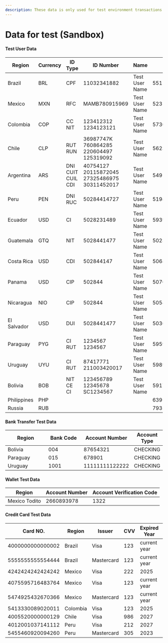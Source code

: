 ```yaml
---
description: These data is only used for test environment transactions
---
```


# Data for test (Sandbox)

#### Test User Data <a href="#user-data" id="user-data"></a>

<table><thead><tr><th width="131">Region</th><th width="105">Currency</th><th width="105">ID Type</th><th width="171">ID Number</th><th width="154">Name</th><th width="158">Phone</th><th>Zip Code</th></tr></thead><tbody><tr><td>Brazil</td><td>BRL</td><td>CPF</td><td>11032341882</td><td>Test User Name</td><td>5511987654321</td><td>38082365</td></tr><tr><td>Mexico</td><td>MXN</td><td>RFC</td><td>MAMB780915969</td><td>Test User Name</td><td>523135759140</td><td>37900</td></tr><tr><td>Colombia</td><td>COP</td><td>CC<br>NIT</td><td>123412312<br>1234123121</td><td>Test User Name</td><td>573020481705</td><td>300760</td></tr><tr><td>Chile</td><td>CLP</td><td>RUT<br>RUN</td><td>36987747K<br>760864285<br>220604497<br>125319092</td><td>Test User Name</td><td>56233145118</td><td>3007601</td></tr><tr><td>Argentina</td><td>ARS</td><td>DNI<br>CUIT<br>CUIL<br>CDI</td><td>40754127<br>20115872045<br>27325486975<br>30311452017</td><td>Test User Name</td><td>5491132463876</td><td>101113</td></tr><tr><td>Peru</td><td>PEN</td><td>DNI<br>RUC</td><td>50284414727</td><td>Test User Name</td><td>51980302848</td><td>01130</td></tr><tr><td>Ecuador</td><td>USD</td><td>CI</td><td>5028231489</td><td>Test User Name</td><td>593964298734</td><td>011301</td></tr><tr><td>Guatemala</td><td>GTQ</td><td>NIT</td><td>5028441477</td><td>Test User Name</td><td>50233211000</td><td>01130</td></tr><tr><td>Costa Rica</td><td>USD</td><td>CDI</td><td>502844147</td><td>Test User Name</td><td>50687898788</td><td>01130</td></tr><tr><td>Panama</td><td>USD</td><td>CIP</td><td>502844</td><td>Test User Name</td><td>50765558577</td><td>0601</td></tr><tr><td>Nicaragua</td><td>NIO</td><td>CIP</td><td>502844</td><td>Test User Name</td><td>50581459150</td><td></td></tr><tr><td>El Salvador</td><td>USD</td><td>DUI</td><td>5028441477</td><td>Test User Name</td><td>50363443534</td><td>1510</td></tr><tr><td>Paraguay</td><td>PYG</td><td>CI<br>RUT</td><td>1234567<br>1234567</td><td>Test User Name</td><td>595971234243</td><td></td></tr><tr><td>Uruguay</td><td>UYU</td><td>CI<br>RUT</td><td>87417771<br>211003420017</td><td>Test User Name</td><td>59898186599</td><td></td></tr><tr><td>Bolivia</td><td>BOB</td><td>NIT<br>CE<br>CI</td><td>123456789<br>12345678<br>SC1234567</td><td>Test User Name</td><td>59175547662</td><td></td></tr><tr><td>Philippines</td><td>PHP</td><td></td><td></td><td></td><td>639511331388</td><td></td></tr><tr><td>Russia</td><td>RUB</td><td></td><td></td><td></td><td>79355656771</td><td></td></tr></tbody></table>

#### Bank Transfer Test Data <a href="#credit-card-data" id="credit-card-data"></a>

<table><thead><tr><th width="128.33333333333331">Region</th><th width="115">Bank Code</th><th>Account Number</th><th>Account Type</th></tr></thead><tbody><tr><td>Bolivia</td><td>004</td><td>87654321</td><td>CHECKING</td></tr><tr><td>Paraguay</td><td>015</td><td>678901</td><td>CHECKING</td></tr><tr><td>Uruguay</td><td>1001</td><td>11111111122222</td><td>CHECKING</td></tr></tbody></table>

#### Wallet Test Data <a href="#credit-card-data" id="credit-card-data"></a>

| Region        | Account Number | Account Verification Code |
| ------------- | -------------- | ------------------------- |
| Mexico Todito | 2660893978     | 1322                      |

#### Credit Card Test Data <a href="#credit-card-data" id="credit-card-data"></a>

<table><thead><tr><th width="222">Card NO.</th><th width="150">Region</th><th width="150">Issuer</th><th width="150">CVV</th><th width="184">Expired Year</th><th width="199">Expired Month</th><th>Holder Name</th></tr></thead><tbody><tr><td>4000000000000002</td><td>Brazil</td><td>Visa</td><td>123</td><td>current year</td><td>12</td><td>APRO</td></tr><tr><td>5555555555554444</td><td>Brazil</td><td>Mastercard</td><td>123</td><td>current year</td><td>12</td><td>APRO</td></tr><tr><td>4242424242424242</td><td>Mexico</td><td>Visa</td><td>222</td><td>2025</td><td>2</td><td>APRO</td></tr><tr><td>4075595716483764</td><td>Mexico</td><td>Visa</td><td>123</td><td>current year</td><td>12</td><td>APRO</td></tr><tr><td>5474925432670366</td><td>Mexico</td><td>Mastercard</td><td>123</td><td>current year</td><td>12</td><td>APRO</td></tr><tr><td>5413330089020011</td><td>Colombia</td><td>Visa</td><td>123</td><td>2025</td><td>12</td><td>APRO</td></tr><tr><td>4005520000000129</td><td>Chile</td><td>Visa</td><td>986</td><td>2027</td><td>12</td><td>APRO</td></tr><tr><td>4012001037141112</td><td>Peru</td><td>Visa</td><td>212</td><td>2027</td><td>12</td><td>APRO</td></tr><tr><td>5455460920094260</td><td>Peru</td><td>Mastercard</td><td>305</td><td>2023</td><td>4</td><td>APRO</td></tr></tbody></table>
